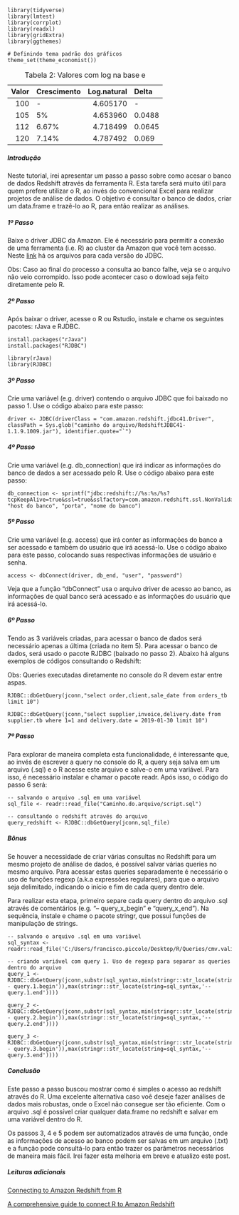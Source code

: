     library(tidyverse)
    library(lmtest)
    library(corrplot)
    library(readxl)
    library(gridExtra)
    library(ggthemes)

    # Definindo tema padrão dos gráficos
    theme_set(theme_economist())

<table>
<caption>Tabela 2: Valores com log na base e</caption>
<thead>
<tr class="header">
<th style="text-align: right;">Valor</th>
<th style="text-align: left;">Crescimento</th>
<th style="text-align: right;">Log.natural</th>
<th style="text-align: left;">Delta</th>
</tr>
</thead>
<tbody>
<tr class="odd">
<td style="text-align: right;">100</td>
<td style="text-align: left;">-</td>
<td style="text-align: right;">4.605170</td>
<td style="text-align: left;">-</td>
</tr>
<tr class="even">
<td style="text-align: right;">105</td>
<td style="text-align: left;">5%</td>
<td style="text-align: right;">4.653960</td>
<td style="text-align: left;">0.0488</td>
</tr>
<tr class="odd">
<td style="text-align: right;">112</td>
<td style="text-align: left;">6.67%</td>
<td style="text-align: right;">4.718499</td>
<td style="text-align: left;">0.0645</td>
</tr>
<tr class="even">
<td style="text-align: right;">120</td>
<td style="text-align: left;">7.14%</td>
<td style="text-align: right;">4.787492</td>
<td style="text-align: left;">0.069</td>
</tr>
</tbody>
</table>

##### Introdução

Neste tutorial, irei apresentar um passo a passo sobre como acesar o
banco de dados Redshift através da ferramenta R. Esta tarefa será muito
útil para quem prefere utilizar o R, ao invés do convencional Excel para
realizar projetos de análise de dados. O objetivo é consultar o banco de
dados, criar um data.frame e trazê-lo ao R, para então realizar as
análises.

##### 1º Passo

Baixe o driver JDBC da Amazon. Ele é necessário para permitir a conexão
de uma ferramenta (i.e. R) ao cluster da Amazon que você tem acesso.
Neste
[link](https://docs.aws.amazon.com/pt_br/redshift/latest/mgmt/configure-jdbc-connection.html#obtain-jdbc-url)
há os arquivos para cada versão do JDBC.

Obs: Caso ao final do processo a consulta ao banco falhe, veja se o
arquivo não veio corrompido. Isso pode acontecer caso o dowload seja
feito diretamente pelo R.

##### 2º Passo

Após baixar o driver, acesse o R ou Rstudio, instale e chame os
seguintes pacotes: rJava e RJDBC.

    install.packages("rJava")
    install.packages("RJDBC")

    library(rJava)
    library(RJDBC)

##### 3º Passo

Crie uma variável (e.g. driver) contendo o arquivo JDBC que foi baixado
no passo 1. Use o código abaixo para este passo:

    driver <- JDBC(driverClass = "com.amazon.redshift.jdbc41.Driver", classPath = Sys.glob("caminho do arquivo/RedshiftJDBC41-1.1.9.1009.jar"), identifier.quote="`")

##### 4º Passo

Crie uma variável (e.g. db\_connection) que irá indicar as informações
do banco de dados a ser acessado pelo R. Use o código abaixo para este
passo:

    db_connection <- sprintf("jdbc:redshift://%s:%s/%s?tcpKeepAlive=true&ssl=true&sslfactory=com.amazon.redshift.ssl.NonValidatingFactory", "host do banco", "porta", "nome do banco")

##### 5º Passo

Crie uma variável (e.g. access) que irá conter as informações do banco a
ser acessado e também do usuário que irá acessá-lo. Use o código abaixo
para este passo, colocando suas respectivas informações de usuário e
senha.

    access <- dbConnect(driver, db_end, "user", "password")

Veja que a função “dbConnect” usa o arquivo driver de acesso ao banco,
as informações de qual banco será acessado e as informações do usuário
que irá acessá-lo.

##### 6º Passo

Tendo as 3 variáveis criadas, para acessar o banco de dados será
necessário apenas a última (criada no item 5). Para acessar o banco de
dados, será usado o pacote RJDBC (baixado no passo 2). Abaixo há alguns
exemplos de códigos consultando o Redshift:

Obs: Queries executadas diretamente no console do R devem estar entre
aspas.

    RJDBC::dbGetQuery(jconn,"select order,client,sale_date from orders_tb limit 10")

    RJDBC::dbGetQuery(jconn,"select supplier,invoice,delivery.date from supplier.tb where 1=1 and delivery.date = 2019-01-30 limit 10")

##### 7º Passo

Para explorar de maneira completa esta funcionalidade, é interessante
que, ao invés de escrever a query no console do R, a query seja salva em
um arquivo (.sql) e o R acesse este arquivo e salve-o em uma variável.
Para isso, é necessário instalar e chamar o pacote readr. Após isso, o
código do passo 6 será:

    -- salvando o arquivo .sql em uma variável
    sql_file <- readr::read_file("Caminho.do.arquivo/script.sql")

    -- consultando o redshift através do arquivo
    query_redshift <- RJDBC::dbGetQuery(jconn,sql_file)

##### Bônus

Se houver a necessidade de criar várias consultas no Redshift para um
mesmo projeto de análise de dados, é possível salvar várias queries no
mesmo arquivo. Para acessar estas queries separadamente é necessário o
uso de funções regexp (a.k.a expressões regulares), para que o arquivo
seja delimitado, indicando o início e fim de cada query dentro dele.

Para realizar esta etapa, primeiro separe cada query dentro do arquivo
.sql através de comentários (e.g. “– query\_x\_begin” e
“query\_x\_end”). Na sequência, instale e chame o pacote stringr, que
possui funções de manipulação de strings.

    -- salvando o arquivo .sql em uma variável
    sql_syntax <- readr::read_file('C:/Users/francisco.piccolo/Desktop/R/Queries/cmv.validation.sql')

    -- criando variável com query 1. Uso de regexp para separar as queries dentro do arquivo
    query_1 <- RJDBC::dbGetQuery(jconn,substr(sql_syntax,min(stringr::str_locate(string=sql_syntax,'-- query.1.begin')),max(stringr::str_locate(string=sql_syntax,'-- query.1.end'))))

    query_2 <- RJDBC::dbGetQuery(jconn,substr(sql_syntax,min(stringr::str_locate(string=sql_syntax,'-- query.2.begin')),max(stringr::str_locate(string=sql_syntax,'-- query.2.end'))))

    query_3 <- RJDBC::dbGetQuery(jconn,substr(sql_syntax,min(stringr::str_locate(string=sql_syntax,'-- query.3.begin')),max(stringr::str_locate(string=sql_syntax,'-- query.3.end'))))

##### Conclusão

Este passo a passo buscou mostrar como é simples o acesso ao redshift
através do R. Uma excelente alternativa caso voê deseje fazer análises
de dados mais robustas, onde o Excel não consegue ser tão eficiente. Com
o arquivo .sql é possível criar qualquer data.frame no redshift e salvar
em uma variável dentro do R.

Os passos 3, 4 e 5 podem ser automatizados através de uma função, onde
as informações de acesso ao banco podem ser salvas em um arquivo (.txt)
e a função pode consultá-lo para então trazer os parâmetros necessários
de maneira mais fácil. Irei fazer esta melhoria em breve e atualizo este
post.

##### Leituras adicionais

[Connecting to Amazon Redshift from
R](https://www.progress.com/tutorials/jdbc/connecting-to-amazon-redshift-from-r-via-jdbc-driver)

[A comprehensive guide to connect R to Amazon
Redshift](https://www.r-bloggers.com/a-comprehensive-guide-to-connect-r-to-amazon-redshift/)
